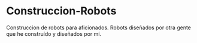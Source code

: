 Construccion-Robots
===================

Construccion de robots para aficionados. Robots diseñados por otra gente que he construído y diseñados por mí.
